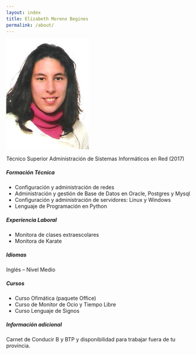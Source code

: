 ```yaml
---
layout: index
title: Elizabeth Moreno Begines
permalink: /about/
---
```


![Sin titulo](https://github.com/ElizabethMoreno/ElizabethMoreno.github.io/blob/master/carnet%20elizabeth.jpeg?raw=true)

Técnico Superior Administración de Sistemas Informáticos en Red (2017)

##### Formación Técnica
- Configuración y administración de redes
- Administración y gestión de Base de Datos en Oracle, Postgres y Mysql
- Configuración y administración de servidores: Linux y Windows
- Lenguaje de Programación en Python

##### Experiencia Laboral
- Monitora de clases extraescolares
- Monitora de Karate

##### Idiomas
Inglés – Nivel Medio

##### Cursos
- Curso Ofimática (paquete Office)
- Curso de Monitor de Ocio y Tiempo Libre
- Curso Lenguaje de Signos

##### Información adicional
Carnet de Conducir B y BTP y disponibilidad para trabajar fuera de tu provincia.
